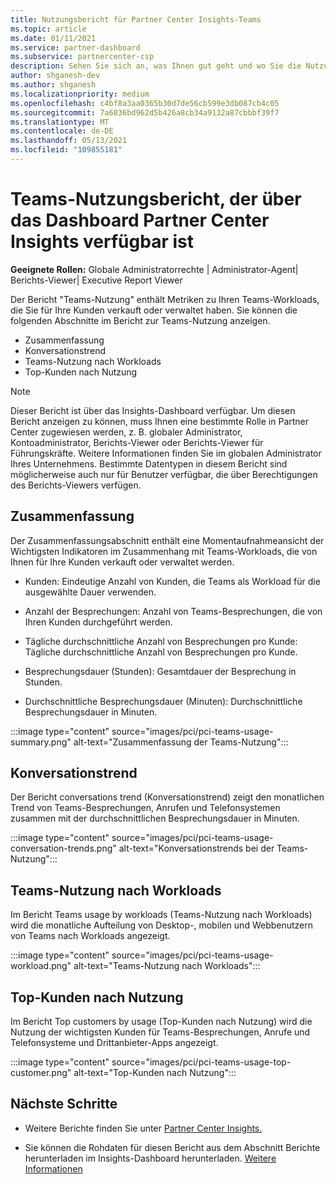 ```yaml
---
title: Nutzungsbericht für Partner Center Insights-Teams
ms.topic: article
ms.date: 01/11/2021
ms.service: partner-dashboard
ms.subservice: partnercenter-csp
description: Sehen Sie sich an, was Ihnen gut geht und wo Sie die Nutzung von Teams-Abonnements verbessern können, die Sie für Ihre Kunden verkaufen oder verwalten.
author: shganesh-dev
ms.author: shganesh
ms.localizationpriority: medium
ms.openlocfilehash: c4bf8a3aa0365b30d7de56cb599e3db087cb4c05
ms.sourcegitcommit: 7a6836bd962d5b426a8cb34a9132a87cbbbf39f7
ms.translationtype: MT
ms.contentlocale: de-DE
ms.lasthandoff: 05/13/2021
ms.locfileid: "109855181"
---
```

# <a name="teams-usage-report-available-from-the-partner-center-insights-dashboard"></a>Teams-Nutzungsbericht, der über das Dashboard Partner Center Insights verfügbar ist

**Geeignete Rollen:** Globale Administratorrechte | Administrator-Agent| Berichts-Viewer| Executive Report Viewer

Der Bericht "Teams-Nutzung" enthält Metriken zu Ihren Teams-Workloads, die Sie für Ihre Kunden verkauft oder verwaltet haben. Sie können die folgenden Abschnitte im Bericht zur Teams-Nutzung anzeigen.

- Zusammenfassung
- Konversationstrend
- Teams-Nutzung nach Workloads
- Top-Kunden nach Nutzung

 > [!NOTE]
 > Dieser Bericht ist über das Insights-Dashboard verfügbar. Um diesen Bericht anzeigen zu können, muss Ihnen eine bestimmte Rolle in Partner Center zugewiesen werden, z. B. globaler Administrator, Kontoadministrator, Berichts-Viewer oder Berichts-Viewer für Führungskräfte. Weitere Informationen finden Sie im globalen Administrator Ihres Unternehmens. Bestimmte Datentypen in diesem Bericht sind möglicherweise auch nur für Benutzer verfügbar, die über Berechtigungen des Berichts-Viewers verfügen.

## <a name="summary"></a>Zusammenfassung

Der Zusammenfassungsabschnitt enthält eine Momentaufnahmeansicht der Wichtigsten Indikatoren im Zusammenhang mit Teams-Workloads, die von Ihnen für Ihre Kunden verkauft oder verwaltet werden.  

- Kunden: Eindeutige Anzahl von Kunden, die Teams als Workload für die ausgewählte Dauer verwenden.

- Anzahl der Besprechungen: Anzahl von Teams-Besprechungen, die von Ihren Kunden durchgeführt werden.

- Tägliche durchschnittliche Anzahl von Besprechungen pro Kunde: Tägliche durchschnittliche Anzahl von Besprechungen pro Kunde. 

- Besprechungsdauer (Stunden): Gesamtdauer der Besprechung in Stunden. 

- Durchschnittliche Besprechungsdauer (Minuten): Durchschnittliche Besprechungsdauer in Minuten. 

:::image type="content" source="images/pci/pci-teams-usage-summary.png" alt-text="Zusammenfassung der Teams-Nutzung":::

## <a name="conversations-trend"></a>Konversationstrend

Der Bericht conversations trend (Konversationstrend) zeigt den monatlichen Trend von Teams-Besprechungen, Anrufen und Telefonsystemen zusammen mit der durchschnittlichen Besprechungsdauer in Minuten.

:::image type="content" source="images/pci/pci-teams-usage-conversation-trends.png" alt-text="Konversationstrends bei der Teams-Nutzung":::

## <a name="teams-usage-by-workloads"></a>Teams-Nutzung nach Workloads

Im Bericht Teams usage by workloads (Teams-Nutzung nach Workloads) wird die monatliche Aufteilung von Desktop-, mobilen und Webbenutzern von Teams nach Workloads angezeigt.

:::image type="content" source="images/pci/pci-teams-usage-workload.png" alt-text="Teams-Nutzung nach Workloads":::

## <a name="top-customers-by-usage"></a>Top-Kunden nach Nutzung

Im Bericht Top customers by usage (Top-Kunden nach Nutzung) wird die Nutzung der wichtigsten Kunden für Teams-Besprechungen, Anrufe und Telefonsysteme und Drittanbieter-Apps angezeigt.

:::image type="content" source="images/pci/pci-teams-usage-top-customer.png" alt-text="Top-Kunden nach Nutzung":::

## <a name="next-steps"></a>Nächste Schritte

- Weitere Berichte finden Sie unter [Partner Center Insights.](partner-center-insights.md)

- Sie können die Rohdaten für diesen Bericht aus dem Abschnitt Berichte herunterladen im Insights-Dashboard herunterladen. [Weitere Informationen](pci-download-reports.md) 
